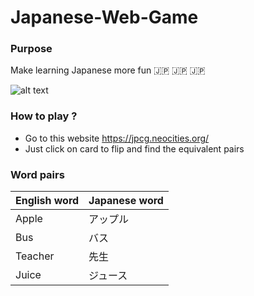 # Japanese-Web-Game 
### Purpose
Make learning Japanese more fun :jp: :jp: :jp:

![alt text](https://media.giphy.com/media/ufszmdQvbMNH2/giphy.gif)
### How to play ?
- Go to this website https://jpcg.neocities.org/
- Just click on card to flip and find the equivalent pairs
### Word pairs
English word | Japanese word
------------ | -------------
Apple | アップル
Bus | バス
Teacher | 先生
Juice | ジュース
